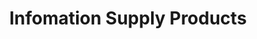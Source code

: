 ---
title: "Infomation Supply Products"
url: /bethlehem/infomation-supply-products/
shop: copyshop
---